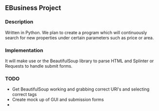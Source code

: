 
## **EBusiness Project**

### **Description**
Written in Python.
We plan to create a program which will continuously search for new properties under certain parameters such as price or area.


### **Implementation**
It will make use or the BeautifulSoup library to parse HTML and Splinter or Requests to handle submit forms.

### **TODO**
- Get BeautifulSoup working and grabbing correct URl's and selecting correct tags
- Create mock up of GUI and submission forms
-
